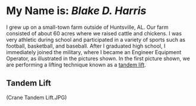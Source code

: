 # My Name is: ***Blake D. Harris***
  I grew up on a small-town farm outside of Huntsville, AL. Our farm consisted of about 60 acres where we raised cattle and chickens. I was very athletic during school and participated in a variety of sports such as football, basketball, and baseball. After I graduated high school, I immediately joined the military, where I became an Engineer Equipment Operator, as illustrated in the pictures shown. In the first picture shown, we are performing a lifting technique known as a [tandem lift](https://www.spanco.com/tandem-lift-safe-practices/). 
## Tandem Lift 
(Crane Tandem Lift.JPG)
